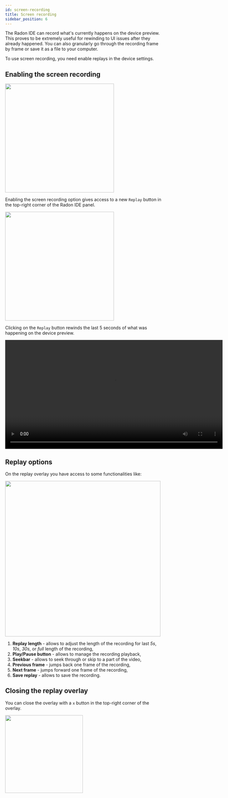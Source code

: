 ```yaml
---
id: screen-recording
title: Screen recording
sidebar_position: 6
---
```


The Radon IDE can record what's currently happens on the device preview. This proves to be extremely useful for rewinding to UI issues after they already happened. You can also granularly go through the recording frame by frame or save it as a file to your computer.

To use screen recording, you need enable replays in the device settings.

## Enabling the screen recording

<img width="350" src="/img/docs/ide_enable_replays.png" className="shadow-image" />

Enabling the screen recording option gives access to a new `Replay` button in the top-right corner of the Radon IDE panel.

<img width="350" src="/img/docs/ide_replays_enabled.png" className="shadow-image" />

Clicking on the `Replay` button rewinds the last 5 seconds of what was happening on the device preview.

<video autoPlay loop width="700" controls className="shadow-image">
  <source src="/video/ide_screen_recording.mp4" type="video/mp4"/>
</video>

## Replay options

On the replay overlay you have access to some functionalities like:

<img width="500" src="/img/docs/ide_screen_recording.png" className="shadow-image" />

1. **Replay length** - allows to adjust the length of the recording for last _5s_, _10s_, _30s_, or _full_ length of the recording,
2. **Play/Pause button** - allows to manage the recording playback,
3. **Seekbar** - allows to seek through or skip to a part of the video,
4. **Previous frame** - jumps back one frame of the recording,
5. **Next frame** - jumps forward one frame of the recording,
6. **Save replay** - allows to save the recording.

## Closing the replay overlay

You can close the overlay with a `x` button in the top-right corner of the overlay.

<img width="250" src="/img/docs/ide_close_overlay.png" className="shadow-image" />
